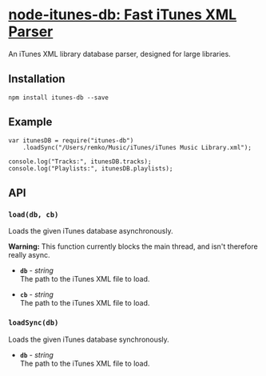 # [node-itunes-db: Fast iTunes XML Parser](https://el-tramo.be/itunes-db)

An iTunes XML library database parser, designed for large libraries.


## Installation

    npm install itunes-db --save


## Example

    var itunesDB = require("itunes-db")
        .loadSync("/Users/remko/Music/iTunes/iTunes Music Library.xml");

    console.log("Tracks:", itunesDB.tracks);
    console.log("Playlists:", itunesDB.playlists);


## API

### `load(db, cb)`

Loads the given iTunes database asynchronously.

**Warning:** This function currently blocks the main thread, and isn't therefore
really async.

- **`db`** - *string*  
    The path to the iTunes XML file to load.

- **`cb`** - *string*  
    The path to the iTunes XML file to load.

### `loadSync(db)`

Loads the given iTunes database synchronously.

- **`db`** - *string*  
    The path to the iTunes XML file to load.
